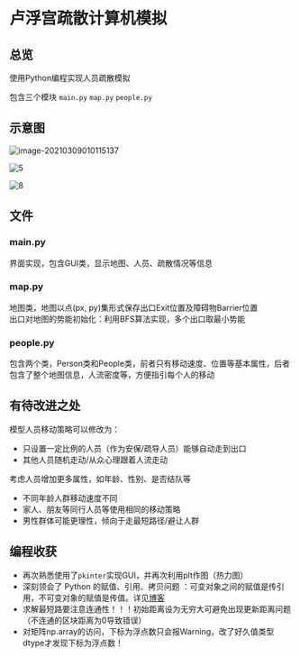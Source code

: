 # 卢浮宫疏散计算机模拟

## 总览

使用Python编程实现人员疏散模拟

包含三个模块 `main.py` `map.py` `people.py`

## 示意图

![image-20210309010115137](https://frozenwhale.oss-cn-beijing.aliyuncs.com/img/image-20210309010115137.png)

![5](G:\code\2020icm_moni\easymcm\img\5.png)

![8](https://frozenwhale.oss-cn-beijing.aliyuncs.com/img/8.png)

## 文件

### main.py

界面实现，包含GUI类，显示地图、人员、疏散情况等信息

### map.py
地图类，地图以点(px, py)集形式保存出口Exit位置及障碍物Barrier位置  
出口对地图的势能初始化：利用BFS算法实现，多个出口取最小势能

### people.py
包含两个类，Person类和People类，前者只有移动速度、位置等基本属性，后者包含了整个地图信息，人流密度等，方便指引每个人的移动

## 有待改进之处

模型人员移动策略可以修改为：
  - 只设置一定比例的人员（作为安保/疏导人员）能够自动走到出口
  - 其他人员随机走动/从众心理跟着人流走动

考虑人员增加更多属性，如年龄、性别、是否结队等
  - 不同年龄人群移动速度不同
  - 家人、朋友等同行人员等使用相同的移动策略
  - 男性群体可能更理性，倾向于走最短路径/避让人群

## 编程收获

  - 再次熟悉使用了`pkinter`实现GUI，并再次利用plt作图（热力图）
  - 深刻领会了 Python 的赋值、引用、拷贝问题 ：可变对象之间的赋值是传引用，不可变对象的赋值是传值。详见[博客](https://blog.csdn.net/dta0502/article/details/80827359)
  - 求解最短路要注意连通性！！！初始距离设为无穷大可避免出现更新距离问题（不连通的区块距离为0导致错误）
  - 对矩阵np.array的访问，下标为浮点数只会报Warning，改了好久值类型dtype才发现下标为浮点数！

  

